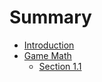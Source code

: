 # Summary
* [Introduction](README.md)
* [Game Math](game-math/README.md)
  * [Section 1.1](game-math/section1.md)